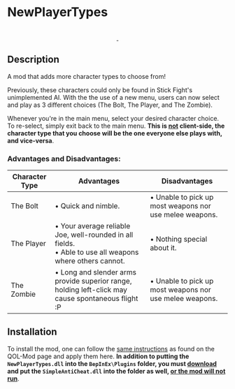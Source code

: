 # NewPlayerTypes

<p style="text-align: center;">
  <a href="https://forthebadge.com">
    <img src="https://forthebadge.com/images/badges/made-with-c-sharp.svg" alt="">
  </a>
</p>
<p style="text-align: center;">
  <a href="https://github.com/Mn0ky/QOL-Mod/releases/latest">
    <img src="https://img.shields.io/github/downloads/Mn0ky/SFTG-NewPlayerTypes/total?label=Github%20downloads&logo=github" alt="">
  </a>
  <a href="https://www.gnu.org/licenses/MIT">
    <img src="https://img.shields.io/badge/MIT-blue.svg" alt="">
  </a>
</p>

## Description

A mod that adds more character types to choose from!

Previously, these characters could only be found in Stick Fight's
unimplemented AI. With the the use of a new menu, users can now select and
play as 3 different choices (The Bolt, The Player, and The Zombie).

Whenever you're in the main menu, select your desired character choice. 
To re-select, simply exit back to the main menu. **This is <ins>not</ins> 
client-side, the character type that you choose will be the one everyone
else plays with, and vice-versa**.

### Advantages and Disadvantages:

| Character Type | Advantages                                                                                                  | Disadvantages                                           |
|----------------|-------------------------------------------------------------------------------------------------------------|---------------------------------------------------------|
| The Bolt       | • Quick and nimble.                                                                                         | • Unable to pick up most weapons nor use melee weapons. |
| The Player     | • Your average reliable Joe, well-rounded in all fields.<br> • Able to use all weapons where others cannot. | • Nothing special about it.                             |
| The Zombie     | • Long and slender arms provide superior range, holding left-click may cause spontaneous flight :P          | • Unable to pick up most weapons nor use melee weapons. |

## Installation

To install the mod, one can follow the [same instructions](https://github.com/Mn0ky/QOL-Mod/#installation) 
as found on the QOL-Mod page and apply them here. **In addition to putting
the ``NewPlayerTypes.dll`` into the ``BepInEx\Plugins`` folder, you 
must [download](https://github.com/Mn0ky/SFTG-SimpleAntiCheat/releases/latest/download/SimpleAntiCheat.dll) 
and put the ``SimpleAntiCheat.dll`` into the folder as well, <ins>or the 
mod will not run</ins>**.


